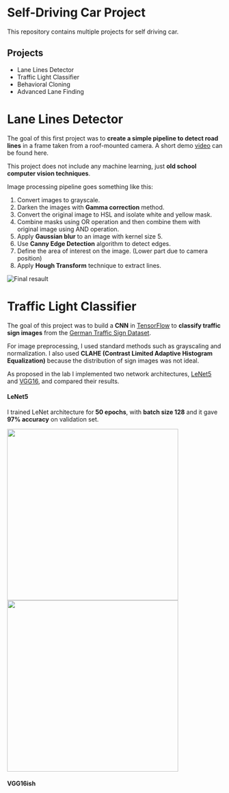 # Self-Driving Car Project

This repository contains multiple projects for self driving car.

## Projects

- Lane Lines Detector
- Traffic Light Classifier
- Behavioral Cloning
- Advanced Lane Finding



# Lane Lines Detector

The goal of this first project was to **create a simple pipeline to detect road lines** in a frame taken from a roof-mounted camera.
A short demo [video](http://www.youtube.com/watch?feature=player_embedded&v=KlQ-8iD1EFM)  can be found here.

This project does not include any machine learning, just **old school computer vision techniques**. 

Image processing pipeline goes something like this:

1. Convert images to grayscale.
2. Darken the images with **Gamma correction** method.
3. Convert the original image to HSL and isolate white and yellow mask.
4. Combine masks using OR operation and then combine them with original image using AND operation.
5. Apply **Gaussian blur** to an image with kernel size 5.
6. Use **Canny Edge Detection** algorithm to detect edges.
7. Define the area of interest on the image. (Lower part due to camera position)
8. Apply **Hough Transform** technique to extract lines.

![Final resault](https://i.ytimg.com/vi/EZcHGsPX55Y/maxresdefault.jpg)


# Traffic Light Classifier

The goal of this project was to build a **CNN** in [TensorFlow](https://www.tensorflow.org/) to **classify traffic sign images** from the [German Traffic Sign Dataset](http://benchmark.ini.rub.de/?section=gtsrb&subsection=dataset).

For image preprocessing, I used standard methods such as grayscaling and normalization. I also used **CLAHE (Contrast Limited Adaptive Histogram Equalization)** because the distribution of sign images was not ideal. 
 
As proposed in the lab I implemented two network architectures, [LeNet5](http://yann.lecun.com/exdb/publis/pdf/lecun-01a.pdf) and [VGG16](https://arxiv.org/pdf/1409.1556.pdf), and compared their results. 

#### LeNet5
I trained LeNet architecture for **50 epochs**, with **batch size 128** and it gave **97% accuracy** on validation set. 

<img src="https://github.com/mmilunovic/sdc-udacity/blob/master/images/lenet_acc.png" width="400"/> <img src="https://github.com/mmilunovic/sdc-udacity/blob/master/images/lenet_loss.png" width="400"/> 

#### VGG16ish
